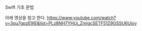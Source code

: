 Swift 기초 문법

아래 영상을 참고 한다.
https://www.youtube.com/watch?v=3qu7gpzE9IE&list=PLz8NH7YHUj_ZmlgcSETF51Z9GSSU6Uioy
